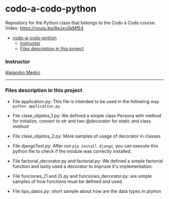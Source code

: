# codo-a-codo-python
Repository for the Python class that belongs to the Codo a Codo course. Video: https://youtu.be/8eJxySkMfE4

- [codo-a-codo-python](#codo-a-codo-python)
    - [Instructor](#instructor)
    - [Files description in this project](#files-description-in-this-project)

### Instructor

[Alejandro Medici](https://www.linkedin.com/in/alejandromedici)

---

### Files description in this project

- File application.py: 
This file is intended to be used in the following way `python application.py`

- File clase_objetos_1.py: We defined a simple class Persona with method for initialize, convert to str and two @decorator for static and class method

- File clase_objetos_2.py: More samples of usage of decorator in classes

- File djangoTest.py: After run  `pip install django`, you can execute this python file to check if the module was correctly installed.

- File factorial_decorator.py and factorial.py: We defined a simple factorial function and lastly used a decorator to impruve it's implementation.

- File funciones_{1 and 2}.py and funciones_decorator.py: are simple samples of how functions must be defined and used.

- File tipo_datos.py: short sample about how are the data types in ptyhon